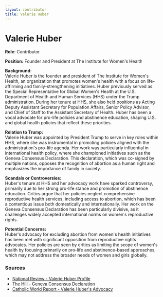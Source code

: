 ```yaml
---
layout: contributor  
title: Valerie Huber  
---
```


# Valerie Huber

**Role:** Contributor

**Position:** Founder and President at The Institute for Women's Health

**Background:**  
Valerie Huber is the founder and president of The Institute for Women's Health, an organization that promotes women's health with a focus on life-affirming and family-strengthening initiatives. Huber previously served as the Special Representative for Global Women's Health at the U.S. Department of Health and Human Services (HHS) under the Trump administration. During her tenure at HHS, she also held positions as Acting Deputy Assistant Secretary for Population Affairs, Senior Policy Advisor, and Chief of Staff to the Assistant Secretary of Health. Huber has been a vocal advocate for pro-life policies and abstinence education, shaping U.S. and global health policies that reflect these priorities.

**Relation to Trump:**  
Valerie Huber was appointed by President Trump to serve in key roles within HHS, where she was instrumental in promoting policies aligned with the administration's pro-life agenda. Her work was particularly influential in international health policy, where she championed initiatives such as the Geneva Consensus Declaration. This declaration, which was co-signed by multiple nations, opposes the recognition of abortion as a human right and emphasizes the importance of family in society.

**Scandals or Controversies:**  
Huber's tenure at HHS and her advocacy work have sparked controversy, primarily due to her strong pro-life stance and promotion of abstinence education. Critics argue that her policies neglect comprehensive reproductive health services, including access to abortion, which has been a contentious issue both domestically and internationally. Her work on the Geneva Consensus Declaration has been particularly divisive, as it challenges widely accepted international norms on women's reproductive rights.

**Potential Concerns:**  
Huber's advocacy for excluding abortion from women's health initiatives has been met with significant opposition from reproductive rights advocates. Her policies are seen by critics as limiting the scope of women's health by focusing primarily on pro-life and abstinence-based approaches, which may not address the broader needs of women and girls globally.

### Sources
- [National Review - Valerie Huber Profile](https://www.nationalreview.com/author/valerie-huber/)
- [The Hill - Geneva Consensus Declaration](https://thehill.com/opinion/healthcare/3765747-the-geneva-consensus-declaration-is-thriving-and-critics-are-worried/)
- [Catholic World Report - Valerie Huber's Advocacy](https://www.catholicworldreport.com/tag/valerie-huber/)
